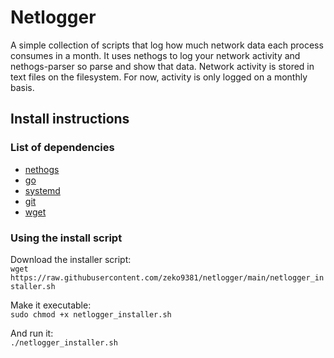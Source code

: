 # Netlogger
A simple collection of scripts that log how much network data each process consumes in a month. It uses nethogs to log your network activity and nethogs-parser so parse and show that data. Network activity is stored in text files on the filesystem. For now, activity is only logged on a monthly basis.

## Install instructions
### List of dependencies
- [nethogs](https://github.com/raboof/nethogs)
- [go](https://github.com/golang/go)
- [systemd](https://github.com/systemd/systemd)
- [git](https://git-scm.com/downloads)
- [wget](https://www.gnu.org/software/wget/)

### Using the install script
Download the installer script:  
```wget https://raw.githubusercontent.com/zeko9381/netlogger/main/netlogger_installer.sh```

Make it executable:  
```sudo chmod +x netlogger_installer.sh```

And run it:  
```./netlogger_installer.sh```
